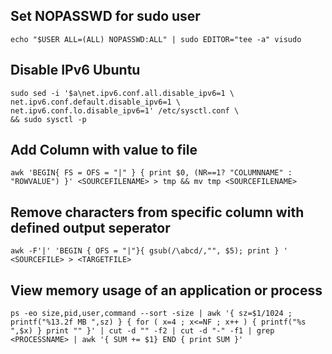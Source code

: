 ## Set NOPASSWD for sudo user

```Shell
echo "$USER ALL=(ALL) NOPASSWD:ALL" | sudo EDITOR="tee -a" visudo
```

## Disable IPv6 Ubuntu

```Shell
sudo sed -i '$a\net.ipv6.conf.all.disable_ipv6=1 \
net.ipv6.conf.default.disable_ipv6=1 \
net.ipv6.conf.lo.disable_ipv6=1' /etc/sysctl.conf \
&& sudo sysctl -p
```
## Add Column with value to file

```Shell
awk 'BEGIN{ FS = OFS = "|" } { print $0, (NR==1? "COLUMNNAME" : "ROWVALUE") }' <SOURCEFILENAME> > tmp && mv tmp <SOURCEFILENAME>
```

## Remove characters from specific column with defined output seperator

```Shell
awk -F'|' 'BEGIN { OFS = "|"}{ gsub(/\abcd/,"", $5); print } ' <SOURCEFILE> > <TARGETFILE>
```

## View memory usage of an application or process

```Shell
ps -eo size,pid,user,command --sort -size | awk '{ sz=$1/1024 ; printf("%13.2f MB ",sz) } { for ( x=4 ; x<=NF ; x++ ) { printf("%s ",$x) } print "" }' | cut -d "" -f2 | cut -d "-" -f1 | grep <PROCESSNAME> | awk '{ SUM += $1} END { print SUM }'
```